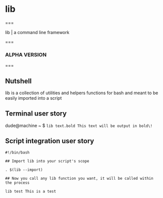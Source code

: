 # lib 
===

lib | a command line framework

===

### ALPHA VERSION
===

## Nutshell

lib is a collection of utilities and helpers functions for bash
and meant to be easily imported into a script

## Terminal user story

dude@machine ~ $ `lib text.bold This text will be output in bold\!`

## Script integration user story

    #!/bin/bash

    ## Import lib into your script's scope

    . $(lib --import)

    ## Now you call any lib function you want, it will be called within the process

    lib test This is a test
